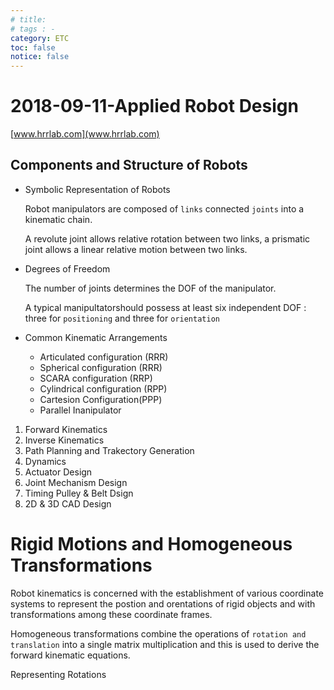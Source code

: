 ```yaml
---
# title: 
# tags : -
category: ETC
toc: false
notice: false
---
```


# 2018-09-11-Applied Robot Design

[www.hrrlab.com](www.hrrlab.com) 

## Components and Structure of Robots

- Symbolic Representation of Robots

    Robot manipulators are composed of `links` connected `joints` into a kinematic chain.

    A revolute joint allows relative rotation between two links, a prismatic joint allows a linear relative motion between two links.

- Degrees of Freedom

    The number of joints determines the DOF of the manipulator.

    A typical manipultatorshould possess at least six independent DOF : three for `positioning` and three for `orientation`

- Common Kinematic Arrangements
    - Articulated configuration (RRR)
    - Spherical configuration (RRR)
    - SCARA configuration (RRP)
    - Cylindrical configuration (RPP)
    - Cartesion Configuration(PPP)
    - Parallel Inanipulator
1. Forward Kinematics
2. Inverse Kinematics
3. Path Planning and Trakectory Generation
4. Dynamics
5. Actuator Design
6. Joint Mechanism Design
7. Timing Pulley & Belt Dsign
8. 2D & 3D CAD Design

# Rigid Motions and Homogeneous Transformations

Robot kinematics is concerned with the establishment of various coordinate systems to represent the postion and orentations of rigid objects and with transformations among these coordinate frames.

Homogeneous transformations combine the operations of `rotation and translation` into a single matrix multiplication and this is used to derive the forward kinematic equations.

Representing Rotations